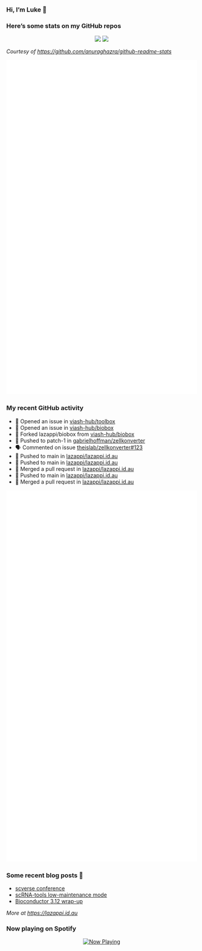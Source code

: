 
<!-- README.md is generated from README.Rmd. Please edit that file -->

### Hi, I’m Luke 👋

<!--
**lazappi/lazappi** is a ✨ _special_ ✨ repository because its `README.md` (this file) appears on your GitHub profile.
&#10;Here are some ideas to get you started:
&#10;- 🔭 I’m currently working on ...
- 🌱 I’m currently learning ...
- 👯 I’m looking to collaborate on ...
- 🤔 I’m looking for help with ...
- 💬 Ask me about ...
- 📫 How to reach me: ...
- 😄 Pronouns: ...
- ⚡ Fun fact: ...
-->

### Here’s some stats on my GitHub repos

<p align="center">
<img src="https://github-readme-stats.vercel.app/api?username=lazappi&count_private=true&show_icons=true&theme=buefy&hide_title=True">
<img src="https://github-readme-stats.vercel.app/api/top-langs/?username=lazappi&hide=html&theme=buefy&layout=compact">
</p>

*Courtesy of <https://github.com/anuraghazra/github-readme-stats>*

<p align="center" style="width:100%;">
<img src="https://github.com/lazappi/lazappi/raw/main/github-intro.svg">
</p>

### My recent GitHub activity

- 🤔 Opened an issue in
  [viash-hub/toolbox](https://github.com/viash-hub/toolbox)
- 🤔 Opened an issue in
  [viash-hub/biobox](https://github.com/viash-hub/biobox)
- 🍴 Forked lazappi/biobox from
  [viash-hub/biobox](https://github.com/viash-hub/biobox)
- 📨 Pushed to patch-1 in
  [gabrielhoffman/zellkonverter](https://github.com/gabrielhoffman/zellkonverter)
- 🗣 Commented on issue
  [theislab/zellkonverter#123](https://github.com/theislab/zellkonverter#123)
- 📨 Pushed to main in
  [lazappi/lazappi.id.au](https://github.com/lazappi/lazappi.id.au)
- 📨 Pushed to main in
  [lazappi/lazappi.id.au](https://github.com/lazappi/lazappi.id.au)
- 🎉 Merged a pull request in
  [lazappi/lazappi.id.au](https://github.com/lazappi/lazappi.id.au)
- 📨 Pushed to main in
  [lazappi/lazappi.id.au](https://github.com/lazappi/lazappi.id.au)
- 🎉 Merged a pull request in
  [lazappi/lazappi.id.au](https://github.com/lazappi/lazappi.id.au)

<p align="center" style="width:100%;">
<img src="https://github.com/lazappi/lazappi/raw/main/github-status.svg">
</p>

### Some recent blog posts 📝

- [scverse
  conference](https://lazappi.id.au/posts/2024-09-15-scverse-conference/)
- [scRNA-tools low-maintenance
  mode](https://lazappi.id.au/posts/2024-03-04-scRNAtools-low-maintenance/)
- [Bioconductor 3.12
  wrap-up](https://lazappi.id.au/posts/2020-10-30-bioconductor-3-12-wrap-up/)

*More at <https://lazappi.id.au>*

<!-- ### My latest tweet 👇 and retweet 👉 -->

### Now playing on Spotify

<p align="center">
<a href="https://now-playing-profile.lazappi.vercel.app/now-playing?open">
<img src="https://now-playing-profile.lazappi.vercel.app/now-playing" width="256" height="64" alt="Now Playing">
</a>
</p>

